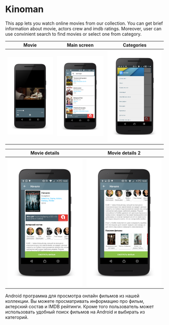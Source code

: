 # Kinoman
This app lets you watch online movies from our collection. 
You can get brief information about movie, actors crew and imdb ratings. 
Moreover, user can use convinient search to find movies or select one from category. 

Movie                      |  Main screen              | Categories
:-------------------------:|:-------------------------:|:-------------------------:
![](Screenshot1.png)       |  ![](Screenshot2.png)     | ![](Screenshot3.png) 


Movie details              |  Movie details 2              
:-------------------------:|:-------------------------:
![](Screenshot4.png)       |  ![](Screenshot5.png)    


Android программа для просмотра онлайн фильмов из нашей коллекции. Вы можете просматривать информацию про фильм, актерский состав и IMDB рейтинги. Кроме того пользователь может использовать удобный поиск фильмов на Android и выбирать из категорий.   
